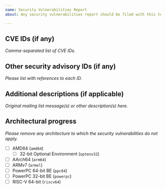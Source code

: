 ```yaml
---
name: Security Vulnerabilities Report
about: Any security vulnerabilities report should be filed with this template.

---
```


CVE IDs (if any)
---------------------

*Comma-separated list of CVE IDs.*

Other security advisory IDs (if any)
------------------------------------------------

*Please list with references to each ID.*

Additional descriptions (if applicable)
----------------------------------------------------

*Original mailing list message(s) or other description(s) here.*

Architectural progress
--------------------------------

*Please remove any architecture to which the security vulnerabilities do not apply.*

- [ ] AMD64 (`amd64`)
    - [ ] 32-bit Optional Environment (`optenv32`)
- [ ] AArch64 (`arm64`)
- [ ] ARMv7 (`armel`)
- [ ] PowerPC 64-bit BE (`ppc64`)
- [ ] PowerPC 32-bit BE (`powerpc`)
- [ ] RISC-V 64-bit (`riscv64`)
